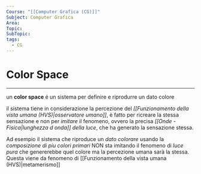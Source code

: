```yaml
---
Course: "[[Computer Grafica (CG)]]"
Subject: Computer Grafica
Area: 
Topic: 
SubTopic: 
tags:
  - CG
---
```



# Color Space
---
un __color space__ é un sistema per definire e riprodurre un dato colore

il sistema tiene in considerazione la percezione del _[[Funzionamento della vista umana (HVS)|osservatore umano]]_, è fatto per ricreare la stessa sensazione e non per _imitare_ il fenomeno, ovvero la precisa _[[Onde - Fisica|lunghezza d onda]] della luce_, che ha generato la sensazione stessa.

Ad esempio il sistema che riproduce un _dato colorare_ usando la _composizione di piu colori primari_ NON sta imitando il fenomeno di _luce pura_ che genererebbe quel colore ma la percezione umana sarà la stessa. Questa viene da fenomeno di [[Funzionamento della vista umana (HVS)|metamerismo]] 